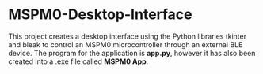 # MSPM0-Desktop-Interface
This project creates a desktop interface using the Python libraries tkinter and bleak to control an MSPM0 microcontroller through an external BLE device. The program for the application is **app.py**, however it has also been created into a .exe file called **MSPM0 App**.

